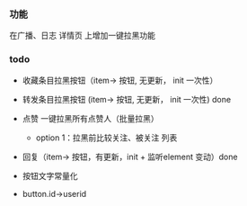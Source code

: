 ### 功能

在广播、日志 详情页 上增加一键拉黑功能 

### todo
* 收藏条目拉黑按钮（item-> 按钮, 无更新， init 一次性）
* 转发条目拉黑按钮 (item-> 按钮, 无更新， init 一次性) done
* 点赞 一键拉黑所有点赞人（批量拉黑）
  * option 1：拉黑前比较关注、被关注 列表
* 回复（item-> 按钮，有更新，init + 监听element 变动）done

* 按钮文字常量化
* button.id->userid